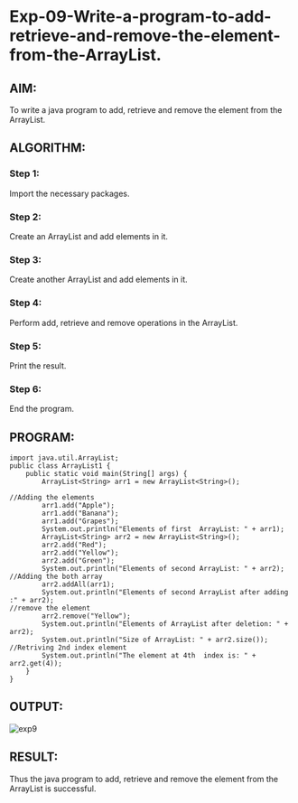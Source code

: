# Exp-09-Write-a-program-to-add-retrieve-and-remove-the-element-from-the-ArrayList.

## AIM:
To write a java program to add, retrieve and remove the element from the ArrayList.

## ALGORITHM: 
### Step 1:
Import the necessary packages.
### Step 2: 
Create an ArrayList and add elements in it.
### Step 3: 
Create another ArrayList and add elements in it.
### Step 4: 
Perform add, retrieve and remove operations in the ArrayList.
### Step 5:  
Print the result.
### Step 6: 
End the program.
## PROGRAM:

~~~
import java.util.ArrayList;
public class ArrayList1 {
    public static void main(String[] args) {
        ArrayList<String> arr1 = new ArrayList<String>();

//Adding the elements
        arr1.add("Apple");
        arr1.add("Banana");
        arr1.add("Grapes");
        System.out.println("Elements of first  ArrayList: " + arr1);
        ArrayList<String> arr2 = new ArrayList<String>();
        arr2.add("Red");
        arr2.add("Yellow");
        arr2.add("Green");
        System.out.println("Elements of second ArrayList: " + arr2);
//Adding the both array
        arr2.addAll(arr1);
        System.out.println("Elements of second ArrayList after adding :" + arr2);
//remove the element
        arr2.remove("Yellow");
        System.out.println("Elements of ArrayList after deletion: " + arr2);
        System.out.println("Size of ArrayList: " + arr2.size());
//Retriving 2nd index element
        System.out.println("The element at 4th  index is: " + arr2.get(4));
    }
}
~~~

## OUTPUT:

![exp9](https://github.com/abdulwasih2003/Exp-09-Write-a-program-to-add-retrieve-and-remove-the-element-from-the-ArrayList./assets/91781810/3da5a0b6-1cac-4a53-850a-2a7603a38a53)

## RESULT:
Thus the java program to add, retrieve and remove the element from the ArrayList is successful.



